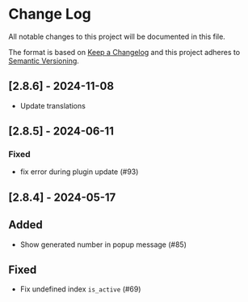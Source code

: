 # Change Log

All notable changes to this project will be documented in this file.

The format is based on [Keep a Changelog](http://keepachangelog.com/)
and this project adheres to [Semantic Versioning](http://semver.org/).

## [2.8.6] - 2024-11-08

- Update translations

## [2.8.5] - 2024-06-11

### Fixed

- fix error during plugin update (#93)

## [2.8.4] - 2024-05-17

## Added

- Show generated number in popup message (#85)

## Fixed

- Fix undefined index `is_active` (#69)

